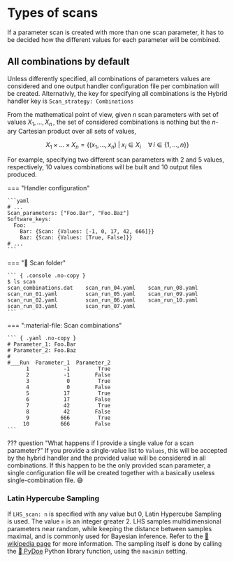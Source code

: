 # Types of scans

If a parameter scan is created with more than one scan parameter, it has to be decided how the different values for each parameter will be combined.

## All combinations by default

Unless differently specified, all combinations of parameters values are considered and one output handler configuration file per combination will be created. Alternativly, the key for specifying all combinations is the Hybrid handler key is `Scan_strategy: Combinations`

From the mathematical point of view, given $n$ scan parameters with set of values $X_1, ..., X_n\,$, the set of considered combinations is nothing but the $n$-ary Cartesian product over all sets of values,

$$
X_1 \times \dots \times X_n = \bigl\{(x_1, ..., x_n) \;|\; x_i \in X_i \quad\forall\, i \in \{1,...,n\} \bigr\}
$$

For example, specifying two different scan parameters with 2 and 5 values, respectively, 10 values combinations will be built and 10 output files produced.

=== "Handler configuration"

    ```yaml
    # ...
    Scan_parameters: ["Foo.Bar", "Foo.Baz"]
    Software_keys:
      Foo:
        Bar: {Scan: {Values: [-1, 0, 17, 42, 666]}}
        Baz: {Scan: {Values: [True, False]}}
    # ...
    ```

=== ":file_folder: Scan folder"

    ``` { .console .no-copy }
    $ ls scan
    scan_combinations.dat    scan_run_04.yaml    scan_run_08.yaml
    scan_run_01.yaml         scan_run_05.yaml    scan_run_09.yaml
    scan_run_02.yaml         scan_run_06.yaml    scan_run_10.yaml
    scan_run_03.yaml         scan_run_07.yaml
    ```

=== ":material-file: Scan combinations"

    ``` { .yaml .no-copy }
    # Parameter_1: Foo.Bar
    # Parameter_2: Foo.Baz
    #
    #___Run  Parameter_1  Parameter_2
          1           -1         True
          2           -1        False
          3            0         True
          4            0        False
          5           17         True
          6           17        False
          7           42         True
          8           42        False
          9          666         True
         10          666        False
    ```

??? question "What happens if I provide a single value for a scan parameter?"
    If you provide a single-value list to `Values`, this will be accepted by the hybrid handler and the provided value will be considered in all combinations.
    If this happen to be the only provided scan parameter, a single configuration file will be created together with a basically useless single-combination file. :sweat_smile:

### Latin Hypercube Sampling

If `LHS_scan: n` is specified with any value but 0, Latin Hypercube Sampling is used. The value  `n` is an integer greater 2. LHS samples multidimensional parameters near random, while keeping the distance between 
samples maximal, and is commonly used for Bayesian inference. Refer to the [:link: wikipedia page](https://en.wikipedia.org/wiki/Latin_hypercube_sampling) for more information. The sampling itself is done by calling the [:link: PyDoe](https://pythonhosted.org/pyDOE/randomized.html#latin-hypercube) Python library function, using the `maximin` setting.